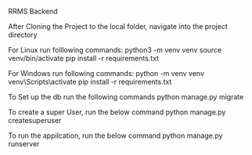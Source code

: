 RRMS Backend

After Cloning the Project to the local folder, navigate into the project directory

For Linux run folllowing commands:
python3 -m venv venv
source venv/bin/activate
pip install -r requirements.txt

For Windows run following commands:
python -m venv venv
venv\Scripts\activate
pip install -r requirements.txt


To Set up the db run the following commands
python manage.py migrate

To create a super User, run the below command
python manage.py createsuperuser

To run the appilcation, run the below command
python manage.py runserver
